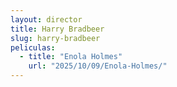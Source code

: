 ```yaml
---
layout: director
title: Harry Bradbeer
slug: harry-bradbeer
peliculas:
  - title: "Enola Holmes"
    url: "2025/10/09/Enola-Holmes/"
---
```

